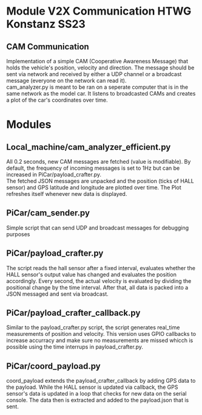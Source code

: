 # Module V2X Communication HTWG Konstanz SS23
## CAM Communication
Implementation of a simple CAM (Cooperative Awareness Message) that holds the vehicle's position, velocity and direction. The message should be sent via network and received by either a UDP channel or a broadcast message (everyone on the network can read it).<br/>cam_analyzer.py is meant to be ran on a seperate computer that is in the same network as the model car. It listens to broadcasted CAMs and creates a plot of the car's coordinates over time.
# Modules
## Local_machine/cam_analyzer_efficient.py
All 0.2 seconds, new CAM messages are fetched (value is modifiable). By default, the frequency of incoming messages is set to 1Hz but can be increased in PiCar/payload_crafter.py.<br/>The fetched JSON messages are unpacked and the position (ticks of HALL sensor) and GPS latitude and longitude are plotted over time. The Plot refreshes itself whenever new data is displayed.<br/>
## PiCar/cam_sender.py
Simple script that can send UDP and broadcast messages for debugging purposes
## PiCar/payload_crafter.py
The script reads the hall sensor after a fixed interval, evaluates whether the HALL sensor's output value has changed and evaluates the position accordingly. Every second, the actual velocity is evaluated by dividing the positional change by the time interval. After that, all data is packed into a JSON messaged and sent via broadcast.
## PiCar/payload_crafter_callback.py
Similar to the payload_crafter.py script, the script generates real_time measurements of position and velocity. This version uses GPIO callbacks to increase accurracy and make sure no measurements are missed whicch is possible using the time interrups in payload_crafter.py.
## PiCar/coord_payload.py
coord_payload extends the payload_crafter_callback by adding GPS data to the payload. While the HALL sensor is updated via callback, the GPS sensor's data is updated in a loop that checks for new data on the serial console. The data then is extracted and added to the payload.json that is sent.
